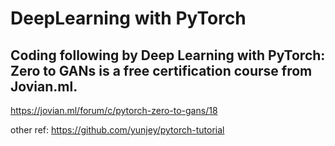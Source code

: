 # DeepLearning with PyTorch
## Coding following by Deep Learning with PyTorch: Zero to GANs is a free certification course from Jovian.ml.
https://jovian.ml/forum/c/pytorch-zero-to-gans/18

other ref: https://github.com/yunjey/pytorch-tutorial
